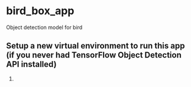 # bird_box_app
Object detection model for bird

## Setup a new virtual environment to run this app (if you never had TensorFlow Object Detection API installed)
1. 

